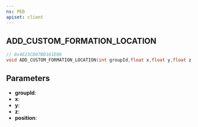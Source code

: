 ```yaml
---
ns: PED
apiset: client
---
```

## ADD_CUSTOM_FORMATION_LOCATION

```c
// 0x4E23CD07BD161E06
void ADD_CUSTOM_FORMATION_LOCATION(int groupId,float x,float y,float z,int position);
```


## Parameters
* **groupId**:
* **x**:
* **y**:
* **z**:
* **position**:



